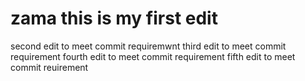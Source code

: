 # zama this is my first edit
second edit to meet commit requiremwnt
third edit to meet commit requirement
fourth edit to meet commit requirement
fifth edit to meet commit reuirement
